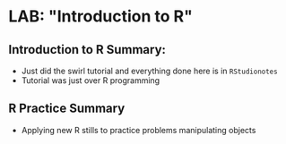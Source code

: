 # LAB: "Introduction to R"

## Introduction to R Summary:
+ Just did the swirl tutorial and everything done here is in `RStudionotes`
+ Tutorial was just over R programming

## R Practice Summary
+ Applying new R stills to practice problems manipulating objects


